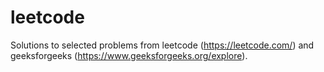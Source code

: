 # leetcode
Solutions to selected problems from leetcode (https://leetcode.com/) and geeksforgeeks (https://www.geeksforgeeks.org/explore).
